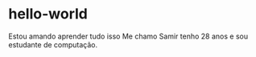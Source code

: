 # hello-world
Estou amando aprender tudo isso
Me chamo Samir tenho 28 anos e sou estudante de  computação.
